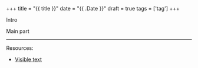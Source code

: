 +++
title = "{{ title }}"
date = "{{ .Date }}"
draft = true
tags = ['tag']
+++

Intro

<!--more-->

Main part

---

Resources:

* [Visible text][some-name]

[some-name]: https://example.com
